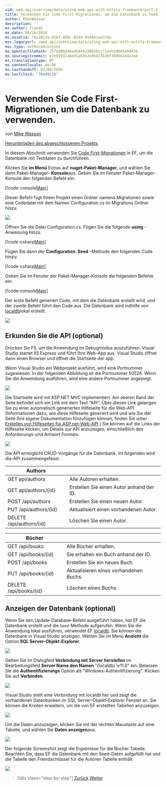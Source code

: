 ```yaml
---
uid: web-api/overview/data/using-web-api-with-entity-framework/part-3
title: Verwenden Sie Code First-Migrationen, um die Datenbank zu Seed | Microsoft-Dokumentation
author: MikeWasson
description: ''
ms.author: riande
ms.date: 06/16/2014
ms.assetid: 76e2013a-65b7-488c-834d-9448ecea378e
msc.legacyurl: /web-api/overview/data/using-web-api-with-entity-framework/part-3
msc.type: authoredcontent
ms.openlocfilehash: 257bd06848adb949330856cc71eeb3d685e9d036
ms.sourcegitcommit: e7e91932a6e91a63e2e46417626f39d6b244a3ab
ms.translationtype: MT
ms.contentlocale: de-DE
ms.lasthandoff: 03/06/2020
ms.locfileid: "78449115"
---
```

# <a name="use-code-first-migrations-to-seed-the-database"></a>Verwenden Sie Code First-Migrationen, um die Datenbank zu verwenden.

von [Mike Wasson](https://github.com/MikeWasson)

[Herunterladen des abgeschlossenen Projekts](https://github.com/MikeWasson/BookService)

In diesem Abschnitt verwenden Sie [Code First-Migrationen](https://msdn.microsoft.com/data/jj591621) in EF, um die Datenbank mit Testdaten zu durchführen.

Klicken Sie **im Menü** Extras auf **nuget-Paket-Manager**, und wählen Sie dann Paket-Manager- **Konsole**aus. Geben Sie im Fenster Paket-Manager-Konsole den folgenden Befehl ein:

[!code-console[Main](part-3/samples/sample1.cmd)]

Dieser Befehl fügt Ihrem Projekt einen Ordner namens Migrationen sowie eine Codedatei mit dem Namen Configuration.cs im Migrations Ordner hinzu.

![](part-3/_static/image1.png)

Öffnen Sie die Datei Configuration.cs. Fügen Sie die folgende **using** -Anweisung hinzu.

[!code-csharp[Main](part-3/samples/sample2.cs)]

Fügen Sie dann der **Configuration. Seed** -Methode den folgenden Code hinzu:

[!code-csharp[Main](part-3/samples/sample3.cs)]

Geben Sie im Fenster der Paket-Manager-Konsole die folgenden Befehle ein:

[!code-console[Main](part-3/samples/sample4.cmd)]

Der erste Befehl generiert Code, mit dem die Datenbank erstellt wird, und der zweite Befehl führt den Code aus. Die Datenbank wird mithilfe von [localdb](https://msdn.microsoft.com/library/hh510202.aspx)lokal erstellt.

![](part-3/_static/image2.png)

## <a name="explore-the-api-optional"></a>Erkunden Sie die API (optional)

Drücken Sie F5, um die Anwendung im Debugmodus auszuführen. Visual Studio startet IIS Express und führt Ihre Web-App aus. Visual Studio öffnet dann einen Browser und öffnet die Startseite der app.

Wenn Visual Studio ein Webprojekt ausführt, wird eine Portnummer zugewiesen. In der folgenden Abbildung ist die Portnummer 50524. Wenn Sie die Anwendung ausführen, wird eine andere Portnummer angezeigt.

![](part-3/_static/image3.png)

Die Startseite wird mit ASP.NET MVC implementiert. Am oberen Rand der Seite befindet sich ein Link mit dem Text "API". Über diesen Link gelangen Sie zu einer automatisch generierten Hilfeseite für die Web-API. (Informationen dazu, wie diese Hilfeseite generiert wird und wie Sie der Seite Ihre eigene Dokumentation hinzufügen können, finden Sie unter [Erstellen von Hilfeseiten für ASP.net-Web-API](../../getting-started-with-aspnet-web-api/creating-api-help-pages.md).) Sie können auf die Links der Hilfeseite klicken, um Details zur API anzuzeigen, einschließlich des Anforderungs-und Antwort Formats.

![](part-3/_static/image4.png)

Die API ermöglicht CRUD-Vorgänge für die Datenbank. Im folgenden wird die-API zusammengefasst.

| Authors |  |
| --- | -- |
| GET api/authors | Alle Autoren erhalten. |
| GET api/authors/{id} | Erstellen Sie einen Autor anhand der ID. |
| POST /api/authors | Erstellen Sie einen neuen Autor. |
| PUT /api/authors/{id} | Aktualisiert einen vorhandenen Autor. |
| DELETE /api/authors/{id} | Löschen Sie einen Autor. |

| Bücher |  |
| --- | -- |
| GET /api/books | Alle Bücher erhalten. |
| GET /api/books/{id} | Sie erhalten ein Buch anhand der ID. |
| POST /api/books | Erstellen Sie ein neues Buch. |
| PUT /api/books/{id} | Aktualisieren eines vorhandenen Buchs. |
| DELETE /api/books/{id} | Löschen eines Buchs. |

## <a name="view-the-database-optional"></a>Anzeigen der Datenbank (optional)

Wenn Sie den Update-Database-Befehl ausgeführt haben, hat EF die Datenbank erstellt und die `Seed`-Methode aufgerufen. Wenn Sie die Anwendung lokal ausführen, verwendet EF [localdb](https://blogs.msdn.com/b/sqlexpress/archive/2011/07/12/introducing-localdb-a-better-sql-express.aspx). Sie können die Datenbank in Visual Studio anzeigen. Wählen Sie im Menü **Ansicht** die Option **SQL Server-Objekt-Explorer**.

![](part-3/_static/image5.png)

Geben Sie im Dialogfeld **Verbindung mit Server herstellen** im Bearbeitungsfeld **Server Name den Namen** "(localdb) \v11.0" ein. Belassen Sie die **Authentifizierungs** Option als "Windows-Authentifizierung". Klicken Sie auf **Verbinden**.

![](part-3/_static/image6.png)

Visual Studio stellt eine Verbindung mit localdb her und zeigt die vorhandenen Datenbanken im SQL Server-Objekt-Explorer Fenster an. Sie können die Knoten erweitern, um die von EF erstellten Tabellen anzuzeigen.

![](part-3/_static/image7.png)

Um die Daten anzuzeigen, klicken Sie mit der rechten Maustaste auf eine Tabelle, und wählen Sie **Daten anzeigen**aus.

![](part-3/_static/image8.png)

Der folgende Screenshot zeigt die Ergebnisse für die Bücher Tabelle. Beachten Sie, dass EF die Datenbank mit den Seed-Daten aufgefüllt hat und die Tabelle den Fremdschlüssel für die Autoren Tabelle enthält.

![](part-3/_static/image9.png)

> [!div class="step-by-step"]
> [Zurück](part-2.md)
> [Weiter](part-4.md)
